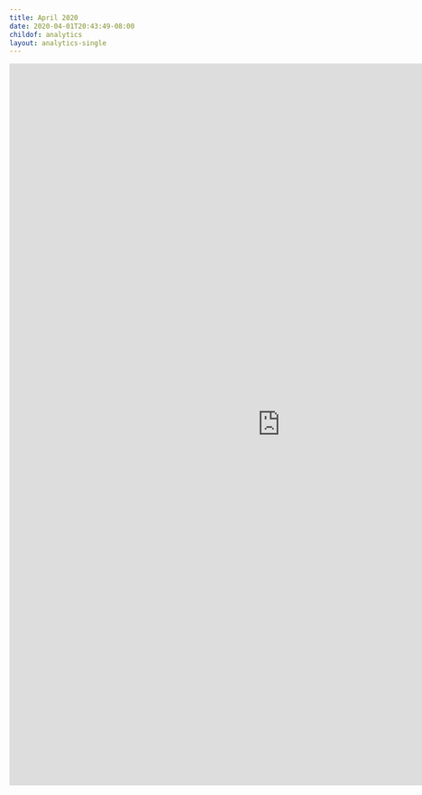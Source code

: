 ```yaml
---
title: April 2020
date: 2020-04-01T20:43:49-08:00
childof: analytics
layout: analytics-single
---
```

<iframe width="960" height="1280" src="https://datastudio.google.com/embed/reporting/3de96d45-ec6b-408c-8c41-242b23a0eecc/page/tPw8" frameborder="0" style="border:0" allowfullscreen></iframe>